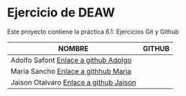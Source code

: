 # Ejercicio de DEAW

Este proyecto contiene la práctica 6.1: Ejercicios Git y Github


|NOMBRE | GITHUB|
|-------|-------|
|Adolfo Safont [Enlace a github Adolgo](https://github.com/AdolfoSafont)|
|Maria Sancho  [Enlace a githhub Maria](https://github.com/mariasanchoprades1) |
|Jaison Otalvaro [Enlace a github Jaison](https://github.com/JaisonOtalvaro) |
